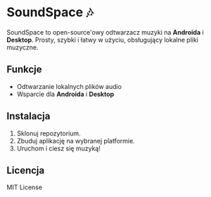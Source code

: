# SoundSpace 🎶
SoundSpace to open-source'owy odtwarzacz muzyki na **Androida** i **Desktop**. Prosty, szybki i łatwy w użyciu, obsługujący lokalne pliki muzyczne.

## Funkcje
- Odtwarzanie lokalnych plików audio
- Wsparcie dla **Androida** i **Desktop**

## Instalacja
1. Sklonuj repozytorium.
2. Zbuduj aplikację na wybranej platformie.
3. Uruchom i ciesz się muzyką!

## Licencja
MIT License
